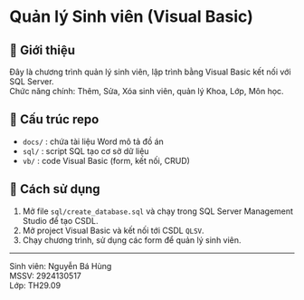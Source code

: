 # Quản lý Sinh viên (Visual Basic)

## 📌 Giới thiệu
Đây là chương trình quản lý sinh viên, lập trình bằng Visual Basic kết nối với SQL Server.  
Chức năng chính: Thêm, Sửa, Xóa sinh viên, quản lý Khoa, Lớp, Môn học.

## 📂 Cấu trúc repo
- `docs/` : chứa tài liệu Word mô tả đồ án
- `sql/`  : script SQL tạo cơ sở dữ liệu
- `vb/`   : code Visual Basic (form, kết nối, CRUD)

## 🚀 Cách sử dụng
1. Mở file `sql/create_database.sql` và chạy trong SQL Server Management Studio để tạo CSDL.
2. Mở project Visual Basic và kết nối tới CSDL `QLSV`.
3. Chạy chương trình, sử dụng các form để quản lý sinh viên.

---
Sinh viên: Nguyễn Bá Hùng  
MSSV: 2924130517  
Lớp: TH29.09
